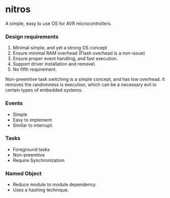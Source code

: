 nitros
=========

A simple, easy to use OS for AVR microcontrollers.


### Design requirements
1. Minimal simple, and yet a strong OS concept
1. Ensure minimal RAM overhead (Flash overhead is a non-issue)
1. Ensure proper event handling, and fast execution.
1. Support driver installation and removel.
1. No fifth requirement.

Non-preemtive task switching is a simple concept, and has low overhead. It removes the randomness is execution, which can be a necessary evil in certain types of embedded systems.

### Events
* Simple
* Easy to implement.
* Similar to interrupt.

### Tasks
* Foreground tasks
* Non-preemtive
* Require Synchronization


### Named Object
* Reduce module to module dependency
* Uses a hashing technique.



